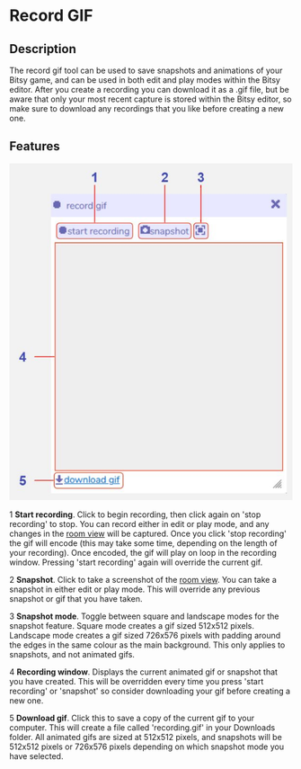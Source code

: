 # Record GIF

## Description

The record gif tool can be used to save snapshots and animations of your Bitsy game, and can be used in both edit and play modes within the Bitsy editor. After you create a recording you can download it as a .gif file, but be aware that only your most recent capture is stored within the Bitsy editor, so make sure to download any recordings that you like before creating a new one. 

## Features

![record gif diagram](.images/recordGifDiagram.JPG)

1 **Start recording**. Click to begin recording, then click again on 'stop recording' to stop. You can record either in edit or play mode, and any changes in the [room view](../room) will be captured. Once you click 'stop recording' the gif will encode (this may take some time, depending on the length of your recording). Once encoded, the gif will play on loop in the recording window. Pressing 'start recording' again will override the current gif.

2 **Snapshot**. Click to take a screenshot of the [room view](../room). You can take a snapshot in either edit or play mode. This will override any previous snapshot or gif that you have taken.

3 **Snapshot mode**. Toggle between square and landscape modes for the snapshot feature. Square mode creates a gif sized 512x512 pixels. Landscape mode creates a gif sized 726x576 pixels with padding around the edges in the same colour as the main background. This only applies to snapshots, and not animated gifs.

4 **Recording window**. Displays the current animated gif or snapshot that you have created. This will be overridden every time you press 'start recording' or 'snapshot' so consider downloading your gif before creating a new one.

5 **Download gif**. Click this to save a copy of the current gif to your computer. This will create a file called 'recording.gif' in your Downloads folder. All animated gifs are sized at 512x512 pixels, and snapshots will be 512x512 pixels or 726x576 pixels depending on which snapshot mode you have selected.
